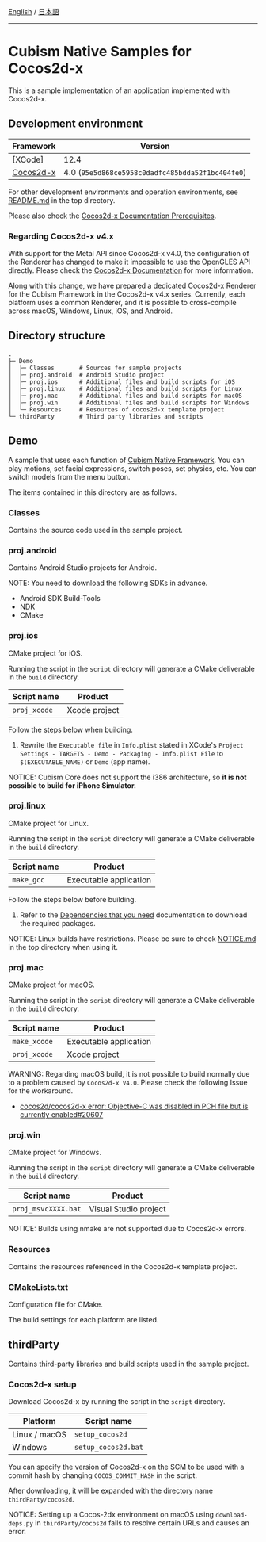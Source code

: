 [English](README.md) / [日本語](README.ja.md)

---

# Cubism Native Samples for Cocos2d-x

This is a sample implementation of an application implemented with Cocos2d-x.


## Development environment

| Framework | Version |
| --- | --- |
| [XCode] | 12.4 |
| [Cocos2d-x] | 4.0 (`95e5d868ce5958c0dadfc485bdda52f1bc404fe0`) |

For other development environments and operation environments, see [README.md](../../README.md) in the top directory.

Please also check the [Cocos2d-x Documentation Prerequisites].

[Cocos2d-x Documentation Prerequisites]: https://docs.cocos2d-x.org/cocos2d-x/v3/en/installation/prerequisites.html

### Regarding Cocos2d-x v4.x

With support for the Metal API since Cocos2d-x v4.0, the configuration of the Renderer has changed to make it impossible to use the OpenGLES API directly.
Please check the [Cocos2d-x Documentation](https://docs.cocos2d-x.org/cocos2d-x/v4/en/upgradeGuide/) for more information.

Along with this change, we have prepared a dedicated Cocos2d-x Renderer for the Cubism Framework in the Cocos2d-x v4.x series. Currently, each platform uses a common Renderer, and it is possible to cross-compile across macOS, Windows, Linux, iOS, and Android.


## Directory structure

```
.
├─ Demo
│  ├─ Classes       # Sources for sample projects
│  ├─ proj.android  # Android Studio project
│  ├─ proj.ios      # Additional files and build scripts for iOS
│  ├─ proj.linux    # Additional files and build scripts for Linux
│  ├─ proj.mac      # Additional files and build scripts for macOS
│  ├─ proj.win      # Additional files and build scripts for Windows
│  └─ Resources     # Resources of cocos2d-x template project
└─ thirdParty       # Third party libraries and scripts
```


## Demo

A sample that uses each function of [Cubism Native Framework]. You can play motions, set facial expressions, switch poses, set physics, etc. You can switch models from the menu button.

[Cubism Native Framework]: https://github.com/Live2D/CubismNativeFramework

The items contained in this directory are as follows.

### Classes

Contains the source code used in the sample project.

### proj.android

Contains Android Studio projects for Android.

NOTE: You need to download the following SDKs in advance.

* Android SDK Build-Tools
* NDK
* CMake

### proj.ios

CMake project for iOS.

Running the script in the `script` directory will generate a CMake deliverable in the `build` directory.

| Script name | Product |
| --- | --- |
| `proj_xcode` | Xcode project |

Follow the steps below when building.

1. Rewrite the `Executable file` in `Info.plist` stated in XCode's `Project Settings - TARGETS - Demo - Packaging - Info.plist File` to `$(EXECUTABLE_NAME)` or `Demo` (app name).

NOTICE: Cubism Core does not support the i386 architecture, so **it is not possible to build for iPhone Simulator.**

### proj.linux

CMake project for Linux.

Running the script in the `script` directory will generate a CMake deliverable in the `build` directory.

| Script name | Product |
| --- | --- |
| `make_gcc` | Executable application |

Follow the steps below before building.

1. Refer to the [Dependencies that you need] documentation to download the required packages.

[Dependencies that you need]: https://docs.cocos2d-x.org/cocos2d-x/v4/en/installation/Linux.html#dependencies-that-you-need

NOTICE: Linux builds have restrictions. Please be sure to check [NOTICE.md](../../NOTICE.md) in the top directory when using it.

### proj.mac

CMake project for macOS.

Running the script in the `script` directory will generate a CMake deliverable in the `build` directory.

| Script name | Product |
| --- | --- |
| `make_xcode` | Executable application |
| `proj_xcode` | Xcode project |

WARNING: Regarding macOS build, it is not possible to build normally due to a problem caused by `Cocos2d-x V4.0`. Please check the following Issue for the workaround.

* [cocos2d/cocos2d-x error: Objective-C was disabled in PCH file but is currently enabled#20607](https://github.com/cocos2d/cocos2d-x/issues/20607#issuecomment-780266298)

### proj.win

CMake project for Windows.

Running the script in the `script` directory will generate a CMake deliverable in the `build` directory.

| Script name | Product |
| --- | --- |
| `proj_msvcXXXX.bat` | Visual Studio project |

NOTICE: Builds using nmake are not supported due to Cocos2d-x errors.

### Resources

Contains the resources referenced in the Cocos2d-x template project.

### CMakeLists.txt

Configuration file for CMake.

The build settings for each platform are listed.


## thirdParty

Contains third-party libraries and build scripts used in the sample project.

### Cocos2d-x setup

Download Cocos2d-x by running the script in the `script` directory.

| Platform | Script name |
| --- | --- |
| Linux / macOS | `setup_cocos2d` |
| Windows | `setup_cocos2d.bat` |

You can specify the version of Cocos2d-x on the SCM to be used with a commit hash by changing `COCOS_COMMIT_HASH` in the script.

After downloading, it will be expanded with the directory name `thirdParty/cocos2d`.

[Cocos2d-x]: https://cocos2d-x.org/

NOTICE: Setting up a Cocos-2dx environment on macOS using `download-deps.py` in `thirdParty/cocos2d` fails to resolve certain URLs and causes an error.
